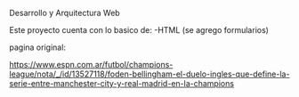 Desarrollo y Arquitectura Web

Este proyecto cuenta con lo basico de:
-HTML (se agrego formularios)

pagina original:

https://www.espn.com.ar/futbol/champions-league/nota/_/id/13527118/foden-bellingham-el-duelo-ingles-que-define-la-serie-entre-manchester-city-y-real-madrid-en-la-champions